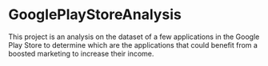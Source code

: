# GooglePlayStoreAnalysis
This project is an analysis on the dataset of a few applications in the Google Play Store to determine which are the applications that could benefit from a boosted marketing to increase their income.
